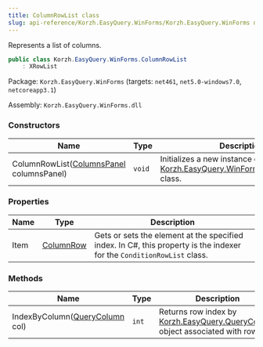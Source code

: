```yaml
---
title: ColumnRowList class
slug: api-reference/Korzh.EasyQuery.WinForms/Korzh.EasyQuery.WinForms namespace/columnrowlist-class
---
```



Represents a list of columns.
```csharp
public class Korzh.EasyQuery.WinForms.ColumnRowList
    : XRowList

```
Package: `Korzh.EasyQuery.WinForms` (targets: `net461`, `net5.0-windows7.0`, `netcoreapp3.1`)

Assembly: `Korzh.EasyQuery.WinForms.dll`

### Constructors

| Name | Type | Description | 
| --- | --- | --- | 
| ColumnRowList([ColumnsPanel](/api-reference/korzh-easyquery-winforms/korzh-easyquery-winforms-namespace/columnspanel-class) columnsPanel) | `void` | Initializes a new instance of the [Korzh.EasyQuery.WinForms.ColumnRowList](/api-reference/korzh-easyquery-winforms/korzh-easyquery-winforms-namespace/columnrowlist-class) class. | 


### Properties

| Name | Type | Description | 
| --- | --- | --- | 
| Item | [ColumnRow](/api-reference/korzh-easyquery-winforms/korzh-easyquery-winforms-namespace/columnrow-class) | Gets or sets the element at the specified index.  In C#, this property is the indexer for the `ConditionRowList` class. | 


### Methods

| Name | Type | Description | 
| --- | --- | --- | 
| IndexByColumn([QueryColumn](/api-reference/korzh-easyquery/korzh-easyquery-namespace/querycolumn-class) col) | `int` | Returns row index by [Korzh.EasyQuery.QueryColumn](/api-reference/korzh-easyquery/korzh-easyquery-namespace/querycolumn-class) object associated with row. |